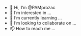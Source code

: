 - 👋 Hi, I’m @PAMprozac
- 👀 I’m interested in ...
- 🌱 I’m currently learning ...
- 💞️ I’m looking to collaborate on ...
- 📫 How to reach me ...

<!---
PAMprozac/PAMprozac is a ✨ special ✨ repository because its `README.md` (this file) appears on your GitHub profile.
You can click the Preview link to take a look at your changes.
--->
